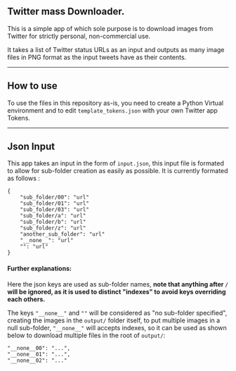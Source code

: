 ## Twitter mass Downloader.

This is a simple app of which sole purpose is to download images from Twitter for strictly personal, non-commercial use.

It takes a list of Twitter status URLs as an input and outputs as many image files in PNG format as the input tweets have as their contents.
___
## How to use

To use the files in this repository as-is, you need to create a Python Virtual environment and to edit `template_tokens.json` with your own Twitter app Tokens.
___
## Json Input

This app takes an input in the form of `input.json`, this input file is formated to allow for sub-folder creation as easily as possible. It is currently formated as follows : 
```
{
    "sub_folder/00": "url"
    "sub_folder/01": "url"
    "sub_folder/03": "url"
    "sub_folder/a": "url"
    "sub_folder/b": "url"
    "sub_folder/z": "url"
    "another_sub_folder": "url"
    "__none__": "url"
    "": "url"
}
```

#### Further explanations:

Here the json keys are used as sub-folder names, **note that anything after `/` will be ignored, as it is used to distinct "indexes" to avoid keys overriding each others.**

The keys `"__none__"` and `""` will be considered as "no sub-folder specified", creating the images in the `output/` folder itself, to put multiple images in a null sub-folder, `"__none__"` will accepts indexes, so it can be used as shown below to download multiple files in the root of `output/`: 

```
"__none__00": "...", 
"__none__01": "...", 
"__none__02": "..."
```

